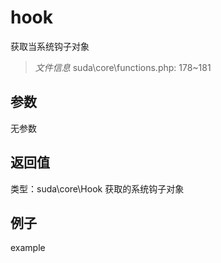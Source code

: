 # hook
获取当系统钩子对象
> *文件信息* suda\core\functions.php: 178~181

## 参数

无参数

## 返回值
类型：suda\core\Hook
 获取的系统钩子对象

## 例子

example